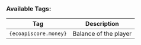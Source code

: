 ### Available Tags:

| Tag | Description |
|:--:|:--:|
|`{ecoapiscore.money}`|Balance of the player|